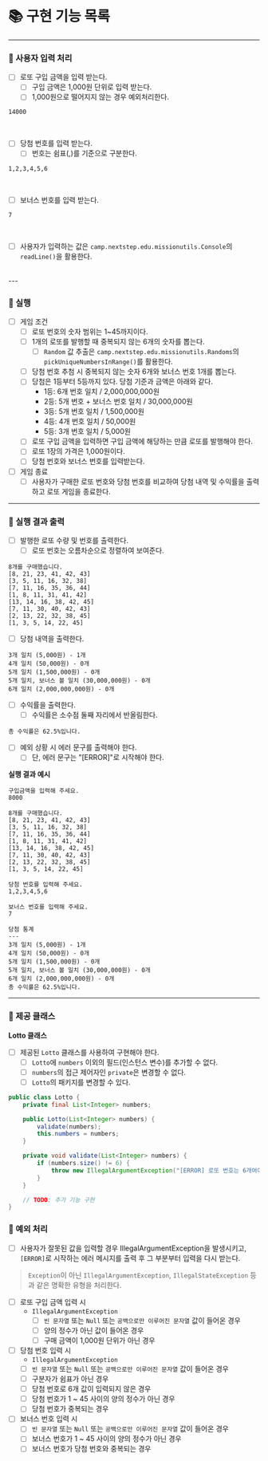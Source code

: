 # 📚 구현 기능 목록

---

### 📌 사용자 입력 처리


- [ ] 로또 구입 금액을 입력 받는다.
  - [ ] 구입 금액은 1,000원 단위로 입력 받는다.
  - [ ] 1,000원으로 떨어지지 않는 경우 예외처리한다.
```text
14000
```
<br>

- [ ] 당첨 번호를 입력 받는다.
  - [ ] 번호는 쉼표(,)를 기준으로 구분한다.
```text
1,2,3,4,5,6
```
<br>

- [ ] 보너스 번호를 입력 받는다.
```text
7
```
<br>

- [ ] 사용자가 입력하는 값은 `camp.nextstep.edu.missionutils.Console`의 `readLine()`을 활용한다.   
<br>
---

### 📌 실행

- [ ] 게임 조건
  - [ ] 로또 번호의 숫자 범위는 1~45까지이다.
  - [ ] 1개의 로또를 발행할 때 중복되지 않는 6개의 숫자를 뽑는다.
    - [ ] `Random` 값 추출은 `camp.nextstep.edu.missionutils.Randoms`의 `pickUniqueNumbersInRange()`를 활용한다.
  - [ ] 당첨 번호 추첨 시 중복되지 않는 숫자 6개와 보너스 번호 1개를 뽑는다.
  - [ ] 당첨은 1등부터 5등까지 있다. 당첨 기준과 금액은 아래와 같다.
    - 1등: 6개 번호 일치 / 2,000,000,000원
    - 2등: 5개 번호 + 보너스 번호 일치 / 30,000,000원
    - 3등: 5개 번호 일치 / 1,500,000원
    - 4등: 4개 번호 일치 / 50,000원
    - 5등: 3개 번호 일치 / 5,000원
  - [ ] 로또 구입 금액을 입력하면 구입 금액에 해당하는 만큼 로또를 발행해야 한다.
  - [ ] 로또 1장의 가격은 1,000원이다.
  - [ ] 당첨 번호와 보너스 번호를 입력받는다.

- [ ] 게임 종료
  - [ ] 사용자가 구매한 로또 번호와 당첨 번호를 비교하여 당첨 내역 및 수익률을 출력하고 로또 게임을 종료한다.

---

### 📌 실행 결과 출력

- [ ] 발행한 로또 수량 및 번호를 출력한다.
  - [ ] 로또 번호는 오름차순으로 정렬하여 보여준다.
```text
8개를 구매했습니다.
[8, 21, 23, 41, 42, 43] 
[3, 5, 11, 16, 32, 38] 
[7, 11, 16, 35, 36, 44] 
[1, 8, 11, 31, 41, 42] 
[13, 14, 16, 38, 42, 45] 
[7, 11, 30, 40, 42, 43] 
[2, 13, 22, 32, 38, 45] 
[1, 3, 5, 14, 22, 45]
```

- [ ] 당첨 내역을 출력한다.
```text
3개 일치 (5,000원) - 1개
4개 일치 (50,000원) - 0개
5개 일치 (1,500,000원) - 0개
5개 일치, 보너스 볼 일치 (30,000,000원) - 0개
6개 일치 (2,000,000,000원) - 0개
```

- [ ] 수익률을 출력한다.
  - [ ] 수익률은 소수점 둘째 자리에서 반올림한다. 
```text
총 수익률은 62.5%입니다.
```

- [ ] 예외 상황 시 에러 문구를 출력해야 한다.
  - [ ] 단, 에러 문구는 "[ERROR]"로 시작해야 한다.   

**실행 결과 예시**
```text
구입금액을 입력해 주세요.
8000

8개를 구매했습니다.
[8, 21, 23, 41, 42, 43] 
[3, 5, 11, 16, 32, 38] 
[7, 11, 16, 35, 36, 44] 
[1, 8, 11, 31, 41, 42] 
[13, 14, 16, 38, 42, 45] 
[7, 11, 30, 40, 42, 43] 
[2, 13, 22, 32, 38, 45] 
[1, 3, 5, 14, 22, 45]

당첨 번호를 입력해 주세요.
1,2,3,4,5,6

보너스 번호를 입력해 주세요.
7

당첨 통계
---
3개 일치 (5,000원) - 1개
4개 일치 (50,000원) - 0개
5개 일치 (1,500,000원) - 0개
5개 일치, 보너스 볼 일치 (30,000,000원) - 0개
6개 일치 (2,000,000,000원) - 0개
총 수익률은 62.5%입니다.
```

---

### 📌 제공 클래스
**Lotto 클래스**
- [ ] 제공된 `Lotto` 클래스를 사용하여 구현해야 한다.
  - [ ] `Lotto`에 `numbers` 이외의 필드(인스턴스 변수)를 추가할 수 없다.
  - [ ] `numbers`의 접근 제어자인 `private`은 변경할 수 없다.
  - [ ] `Lotto`의 패키지를 변경할 수 있다.

```java
public class Lotto {
    private final List<Integer> numbers;

    public Lotto(List<Integer> numbers) {
        validate(numbers);
        this.numbers = numbers;
    }

    private void validate(List<Integer> numbers) {
        if (numbers.size() != 6) {
            throw new IllegalArgumentException("[ERROR] 로또 번호는 6개여야 합니다.");
        }
    }

    // TODO: 추가 기능 구현
}
```

### 🚫 예외 처리

- [ ] 사용자가 잘못된 값을 입력할 경우 IllegalArgumentException을 발생시키고, `[ERROR]`로 시작하는 에러 메시지를 출력 후 그 부분부터 입력을 다시 받는다.
> `Exception`이 아닌 `IllegalArgumentException`, `IllegalStateException` 등과 같은 명확한 유형을 처리한다.
- [ ] 로또 구입 금액 입력 시
  - `IllegalArgumentException` 
    - [ ] `빈 문자열` 또는 `Null` 또는 `공백으로만 이루어진 문자열` 값이 들어온 경우  
    - [ ] 양의 정수가 아닌 값이 들어온 경우
    - [ ] 구매 금액이 1,000원 단위가 아닌 경우
- [ ] 당첨 번호 입력 시
  - `IllegalArgumentException` 
  - [ ] `빈 문자열` 또는 `Null` 또는 `공백으로만 이루어진 문자열` 값이 들어온 경우
  - [ ] 구분자가 쉼표가 아닌 경우
  - [ ] 당첨 번호로 6개 값이 입력되지 않은 경우
  - [ ] 당첨 번호가 1 ~ 45 사이의 양의 정수가 아닌 경우
  - [ ] 당첨 번호가 중복되는 경우
- [ ] 보너스 번호 입력 시
  - [ ] `빈 문자열` 또는 `Null` 또는 `공백으로만 이루어진 문자열` 값이 들어온 경우
  - [ ] 보너스 번호가 1 ~ 45 사이의 양의 정수가 아닌 경우
  - [ ] 보너스 번호가 당첨 번호와 중복되는 경우